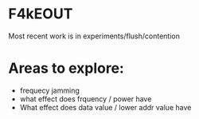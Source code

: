 # F4kEOUT
Most recent work is in experiments/flush/contention

# Areas to explore:
- frequecy jamming 
- what effect does frquency / power have
- What effect does data value / lower addr value have